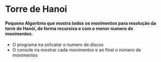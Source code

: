 # Torre de Hanoi
#### Pequeno Algoritmo que mostra todos os movimentos para resolução da torre de Hanói, de forma recursiva e com o menor numero de movimentos.
- O programa ira solicatar o numero de discos
- O console ira mostrar cada movimentos e ao final o número de movimentos
